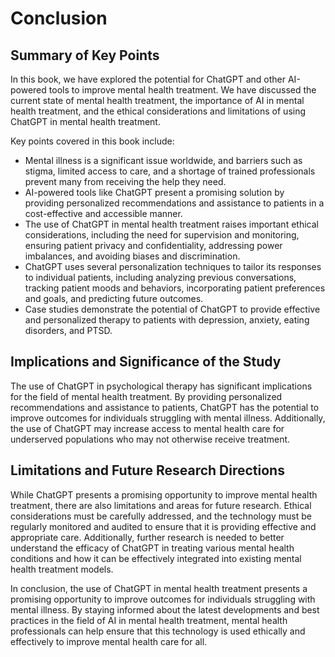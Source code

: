Conclusion
==========

Summary of Key Points
---------------------

In this book, we have explored the potential for ChatGPT and other AI-powered tools to improve mental health treatment. We have discussed the current state of mental health treatment, the importance of AI in mental health treatment, and the ethical considerations and limitations of using ChatGPT in mental health treatment.

Key points covered in this book include:

* Mental illness is a significant issue worldwide, and barriers such as stigma, limited access to care, and a shortage of trained professionals prevent many from receiving the help they need.
* AI-powered tools like ChatGPT present a promising solution by providing personalized recommendations and assistance to patients in a cost-effective and accessible manner.
* The use of ChatGPT in mental health treatment raises important ethical considerations, including the need for supervision and monitoring, ensuring patient privacy and confidentiality, addressing power imbalances, and avoiding biases and discrimination.
* ChatGPT uses several personalization techniques to tailor its responses to individual patients, including analyzing previous conversations, tracking patient moods and behaviors, incorporating patient preferences and goals, and predicting future outcomes.
* Case studies demonstrate the potential of ChatGPT to provide effective and personalized therapy to patients with depression, anxiety, eating disorders, and PTSD.

Implications and Significance of the Study
------------------------------------------

The use of ChatGPT in psychological therapy has significant implications for the field of mental health treatment. By providing personalized recommendations and assistance to patients, ChatGPT has the potential to improve outcomes for individuals struggling with mental illness. Additionally, the use of ChatGPT may increase access to mental health care for underserved populations who may not otherwise receive treatment.

Limitations and Future Research Directions
------------------------------------------

While ChatGPT presents a promising opportunity to improve mental health treatment, there are also limitations and areas for future research. Ethical considerations must be carefully addressed, and the technology must be regularly monitored and audited to ensure that it is providing effective and appropriate care. Additionally, further research is needed to better understand the efficacy of ChatGPT in treating various mental health conditions and how it can be effectively integrated into existing mental health treatment models.

In conclusion, the use of ChatGPT in mental health treatment presents a promising opportunity to improve outcomes for individuals struggling with mental illness. By staying informed about the latest developments and best practices in the field of AI in mental health treatment, mental health professionals can help ensure that this technology is used ethically and effectively to improve mental health care for all.


